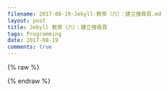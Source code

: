 ```yaml
---
filename: 2017-08-19-Jekyll-教學（六）：建立搜尋頁.md
layout: post
title: Jekyll 教學（六）：建立搜尋頁
tags: Programming
date: 2017-08-19
comments: true
---
```

{% raw  %}

{% endraw %}

